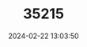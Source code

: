 ---
title: "35215"
category: "Aniba ferrea"
draft: false
date: 2024-02-22 13:03:50
languages:
  Portuguese: ["Louro-ferro"]
---